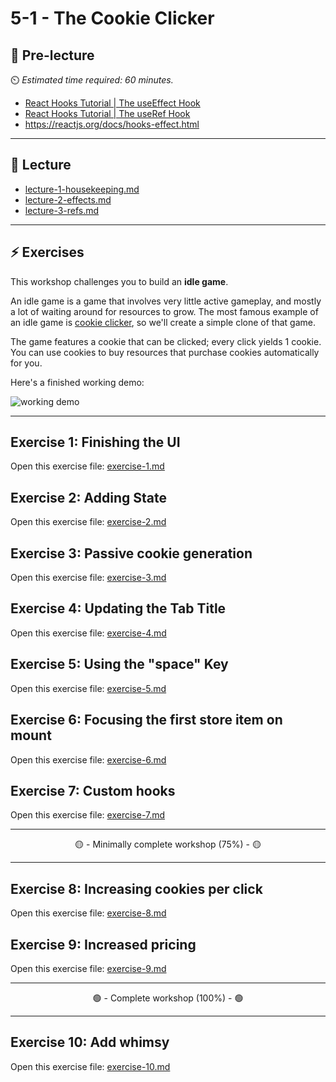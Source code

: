 # 5-1 - The Cookie Clicker

## 🦊 Pre-lecture

⏲️ _Estimated time required: 60 minutes._

- [React Hooks Tutorial | The useEffect Hook](https://www.youtube.com/watch?v=XdAMiT6P-7c&list=PLMPgoZdlPumdViYuJPRQ7wqrztNp3ZcuE&index=1)
- [React Hooks Tutorial | The useRef Hook](https://www.youtube.com/watch?v=dSs_T6e4ZxI&list=PLMPgoZdlPumdViYuJPRQ7wqrztNp3ZcuE&index=2)
- https://reactjs.org/docs/hooks-effect.html

---

## 🦉 Lecture

- [lecture-1-housekeeping.md](__lecture/lecture-1-housekeeping.md)
- [lecture-2-effects.md](__lecture/lecture-2-effects.md)
- [lecture-3-refs.md](__lecture/lecture-3-refs.md)

---

## ⚡ Exercises

This workshop challenges you to build an **idle game**.

An idle game is a game that involves very little active gameplay, and mostly a lot of waiting around for resources to grow. The most famous example of an idle game is [cookie clicker](https://orteil.dashnet.org/cookieclicker/), so we'll create a simple clone of that game.

The game features a cookie that can be clicked; every click yields 1 cookie. You can use cookies to buy resources that purchase cookies automatically for you.

Here's a finished working demo:

![working demo](./__lecture/assets/clicker.gif)

---

## Exercise 1: Finishing the UI

Open this exercise file: [exercise-1.md](__workshop/exercise-1.md)

## Exercise 2: Adding State

Open this exercise file: [exercise-2.md](__workshop/exercise-2.md)

## Exercise 3: Passive cookie generation

Open this exercise file: [exercise-3.md](__workshop/exercise-3.md)

## Exercise 4: Updating the Tab Title

Open this exercise file: [exercise-4.md](__workshop/exercise-4.md)

## Exercise 5: Using the "space" Key

Open this exercise file: [exercise-5.md](__workshop/exercise-5.md)

## Exercise 6: Focusing the first store item on mount

Open this exercise file: [exercise-6.md](__workshop/exercise-6.md)

## Exercise 7: Custom hooks

Open this exercise file: [exercise-7.md](__workshop/exercise-7.md)

---

<center>🟡 - Minimally complete workshop (75%) - 🟡</center>

---

## Exercise 8: Increasing cookies per click

Open this exercise file: [exercise-8.md](__workshop/exercise-8.md)

## Exercise 9: Increased pricing

Open this exercise file: [exercise-9.md](__workshop/exercise-9.md)

---

<center>🟢 - Complete workshop (100%) - 🟢</center>

---

## Exercise 10: Add whimsy

Open this exercise file: [exercise-10.md](__workshop/exercise-10.md)
